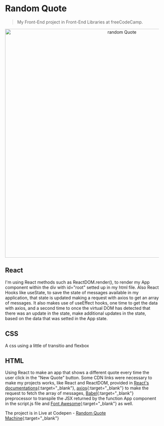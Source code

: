 # Random Quote

> My Front-End project in Front-End Libraries at freeCodeCamp. 

<p align="center">
  <img src="https://github.com/NietoCurcio/FCC-Random-Quote/blob/master/randomQuoteImage.png?raw=true" width="750" alt="random Quote">
</p>

## React
I'm using React methods such as ReactDOM.render(), to render my App component within the div with id="root" setted up in my html file.
Also React Hooks like useState, to save the state of messages available in my application, that state is updated making a request with axios to get
an array of messages. It also makes use of useEffect hooks, one time to get the data with axios, and a second time to once the virtual DOM has detected that
there was an update in the state, make additional updates in the state, based on the data that was setted in the App state.

## CSS
A css using a little of transitio and flexbox

## HTML

Using React to make an app that shows a different quote every time the user click in the "New Quote" button. Some CDN links were necessary to make my projects works, like 
React and ReactDOM, provided in [React's documentations](https://reactjs.org/docs/cdn-links.html){:target="_blank"}, [axios](https://cdnjs.com/libraries/axios){:target="_blank"} to make the request to fetch
the array of messages, [Babel](https://babeljs.io/en/setup#installation){:target="_blank"} preprocessor to transpile the JSX returned by the function App component in the script.js file and
[Font Awesome](https://cdnjs.com/libraries/font-awesome){:target="_blank"} as well.

The project is in Live at Codepen - [Random Quote Machine](https://codepen.io/FelipeNieto/full/rNMYqwJ){:target="_blank"}
